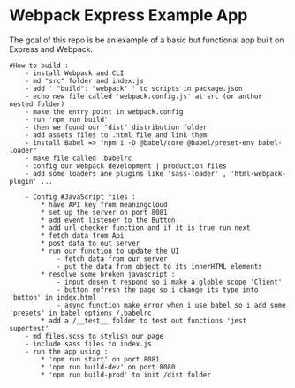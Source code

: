 # Webpack Express Example App

The goal of this repo is be an example of a basic but functional app built on Express and Webpack.


    #How to build :
        - install Webpack and CLI
        - md "src" folder and index.js
        - add ' "build": "webpack" ' to scripts in package.json
        - echo new file called 'webpack.config.js' at src (or anthor nested folder)
        - make the entry point in webpack.config
        - run 'npm run build'
        - then we found our "dist" distribution folder
        - add assets files to .html file and link them
        - install Babel => "npm i -D @babel/core @babel/preset-env babel-loader"
        - make file called .babelrc
        - config our webpack development | production files
        - add some loaders ane plugins like 'sass-loader' , 'html-webpack-plugin' ...

        - Config #JavaScript files :
            * have API key from meaningcloud
            * set up the server on port 8081
            * add event listener to the Button
            * add url checker function and if it is true run next
            * fetch data from Api
            * post data to out server
            * run our function to update the UI
                - fetch data from our server
                - put the data from object to its innerHTML elements
            * resolve some broken javascript :
                - input dosen't respond so i make a globle scope 'Client'
                - button refresh the page so i change its type into 'button' in index.html
                - async function make error when i use babel so i add some 'presets' in babel options /.babelrc
            * add a /__test__ folder to test out functions 'jest supertest'
        - md files.scss to stylish our page
        - include sass files to index.js
        - run the app using :
            * 'npm run start' on port 8081
            * 'npm run build-dev' on port 8080
            * 'npm run build-prod' to init /dist folder

